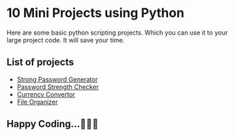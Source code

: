 # 10 Mini Projects using Python

Here are some basic python scripting projects. Which you can use it to your large project code. It will save your time.

## List of projects

- [Strong Password Generator](Random%20Password%20Strength%20Checker/strong_password_generator.py)
- [Password Strength Checker](Random%20Password%20Strength%20Checker/password_strength_checker.py)
- [Currency Convertor](Currency%20Convertor/currency_convertor.py)
- [File Organizer](File%20Organizer/main.py)

## Happy Coding...👨🏻‍💻